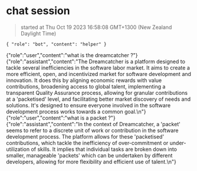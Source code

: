 # chat session

> started at Thu Oct 19 2023 16:58:08 GMT+1300 (New Zealand Daylight Time)

```
{ "role": "bot", "content": "helper" }
```
{"role":"user","content":"what is the dreamcatcher ?"}
{"role":"assistant","content":"The Dreamcatcher is a platform designed to tackle several inefficiencies in the software labor market. It aims to create a more efficient, open, and incentivized market for software development and innovation. It does this by aligning economic rewards with value contributions, broadening access to global talent, implementing a transparent Quality Assurance process, allowing for granular contributions at a 'packetised' level, and facilitating better market discovery of needs and solutions. It's designed to ensure everyone involved in the software development process works towards a common goal.\n"}
{"role":"user","content":"what is a packet ?"}
{"role":"assistant","content":"In the context of Dreamcatcher, a 'packet' seems to refer to a discrete unit of work or contribution in the software development process. The platform allows for these 'packetised' contributions, which tackle the inefficiency of over-commitment or under-utilization of skills. It implies that individual tasks are broken down into smaller, manageable 'packets' which can be undertaken by different developers, allowing for more flexibility and efficient use of talent.\n"}
